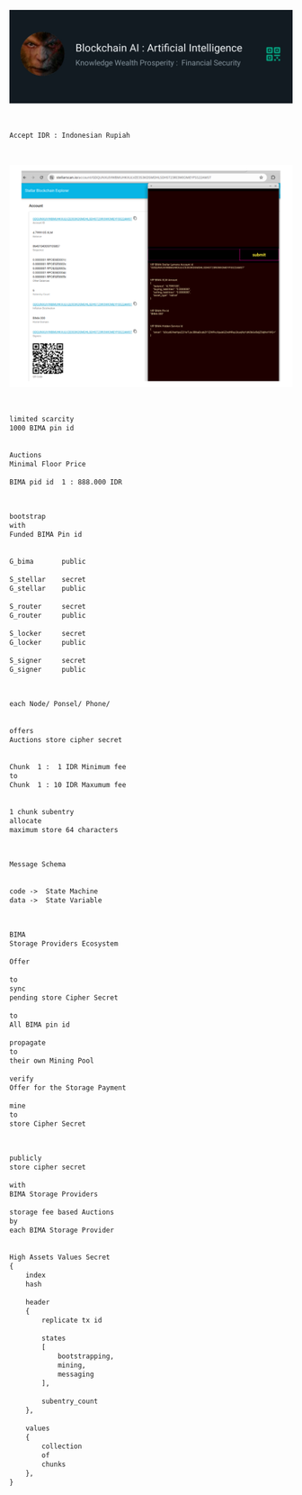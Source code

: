 ![_Power_](Wu_Kong.png)



<br />



```json:
Accept IDR : Indonesian Rupiah
```



<br />



![_funded_active_account_](./img/_Public_Blockkchain_Bootstrap_.png)



<br />



```json:
limited scarcity
1000 BIMA pin id


Auctions
Minimal Floor Price

BIMA pid id  1 : 888.000 IDR
```



<br />



```json:
bootstrap
with
Funded BIMA Pin id


G_bima       public

S_stellar    secret
G_stellar    public

S_router     secret
G_router     public

S_locker     secret
G_locker     public

S_signer     secret
G_signer     public
```



<br />



```json:
each Node/ Ponsel/ Phone/


offers
Auctions store cipher secret


Chunk  1 :  1 IDR Minimum fee
to
Chunk  1 : 10 IDR Maxumum fee


1 chunk subentry
allocate
maximum store 64 characters
```



<br />



```json:
Message Schema


code ->  State Machine
data ->  State Variable
```



<br />



```json:
BIMA
Storage Providers Ecosystem

Offer

to
sync
pending store Cipher Secret

to
All BIMA pin id

propagate
to
their own Mining Pool

verify
Offer for the Storage Payment

mine
to
store Cipher Secret
```



<br />



```json:
publicly
store cipher secret

with
BIMA Storage Providers

storage fee based Auctions
by
each BIMA Storage Provider


High Assets Values Secret
{
    index
    hash

    header
    {
        replicate tx id

        states
        [
            bootstrapping,
            mining,
            messaging
        ],

        subentry_count
    },

    values
    {
        collection
        of
        chunks
    },
}
```
